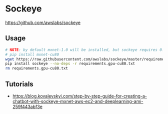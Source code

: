 # Sockeye

https://github.com/awslabs/sockeye

## Usage

````sh
# NOTE: by default mxnet-1.0 will be installed, but sockeye requires 0.12, so 1.0 will be uninstalled, unless using virtualenv
# pip install mxnet-cu80
wget https://raw.githubusercontent.com/awslabs/sockeye/master/requirements.gpu-cu80.txt
pip install sockeye --no-deps -r requirements.gpu-cu80.txt
rm requirements.gpu-cu80.txt
````

## Tutorials

- https://blog.kovalevskyi.com/step-by-step-guide-for-creating-a-chatbot-with-sockeye-mxnet-aws-ec2-and-deeplearning-ami-259f443abf3e
